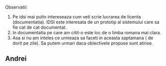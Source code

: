 Observatii:

1. Pe idsi mai putin intereseaza cum veti scrie lucrarea de licenta (documentatia). IDSI este interesata de un prototip al sistemului care sa fie cat de cat  documentat. 
2. In documentatia pe care am citit-o este loc de o limba romana mai clara. 
3. Asa si nu am inteles ce urmeaza sa faceti in aceasta saptamana ( de dorit pe zile). Sa putem urmari daca obiectivele propuse sunt atinse. 

Andrei
------